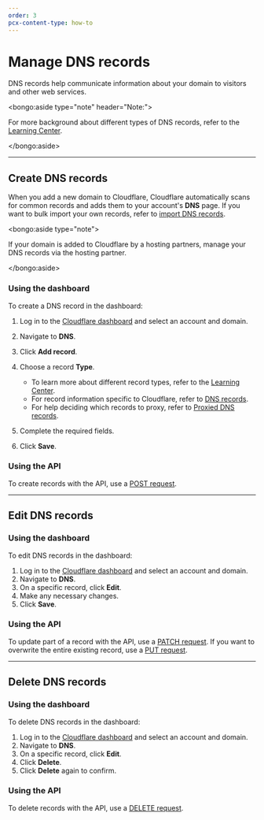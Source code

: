 ```yaml
---
order: 3
pcx-content-type: how-to
---
```


# Manage DNS records

DNS records help communicate information about your domain to visitors and other web services.

<bongo:aside type="note" header="Note:">

For more background about different types of DNS records, refer to the [Learning Center](https://www.cloudflare.com/learning/dns/dns-records/).

</bongo:aside>

---

## Create DNS records

When you add a new domain to Cloudflare, Cloudflare automatically scans for common records and adds them to your account's **DNS** page. If you want to bulk import your own records, refer to [import DNS records](import-and-export).

<bongo:aside type="note">

If your domain is added to Cloudflare by a hosting partners, manage your DNS records via the hosting partner.

</bongo:aside>

### Using the dashboard

To create a DNS record in the dashboard:

1. Log in to the [Cloudflare dashboard](https://dash.cloudflare.com/login) and select an account and domain.
1. Navigate to **DNS**.
1. Click **Add record**.
1. Choose a record **Type**.

   - To learn more about different record types, refer to the [Learning Center](https://www.cloudflare.com/learning/dns/dns-records/).
   - For record information specific to Cloudflare, refer to [DNS records](/reference/dns-record-types).
   - For help deciding which records to proxy, refer to [Proxied DNS records](/reference/proxied-dns-records).

1. Complete the required fields.
1. Click **Save**.

### Using the API

To create records with the API, use a [POST request](https://api.cloudflare.com/#dns-records-for-a-zone-create-dns-record).

---

## Edit DNS records

### Using the dashboard

To edit DNS records in the dashboard:

1. Log in to the [Cloudflare dashboard](https://dash.cloudflare.com/login) and select an account and domain.
1. Navigate to **DNS**.
1. On a specific record, click **Edit**.
1. Make any necessary changes.
1. Click **Save**.

### Using the API

To update part of a record with the API, use a [PATCH request](https://api.cloudflare.com/#dns-records-for-a-zone-patch-dns-record). If you want to overwrite the entire existing record, use a [PUT request](https://api.cloudflare.com/#dns-records-for-a-zone-update-dns-record).

---

## Delete DNS records

### Using the dashboard

To delete DNS records in the dashboard:

1. Log in to the [Cloudflare dashboard](https://dash.cloudflare.com/login) and select an account and domain.
1. Navigate to **DNS**.
1. On a specific record, click **Edit**.
1. Click **Delete**.
1. Click **Delete** again to confirm.

### Using the API

To delete records with the API, use a [DELETE request](https://api.cloudflare.com/#dns-records-for-a-zone-delete-dns-record).
